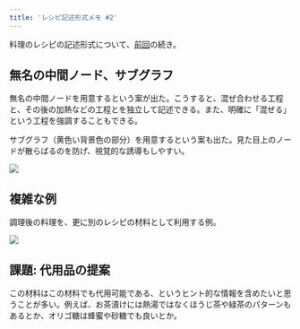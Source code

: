 ```yaml
---
title: 'レシピ記述形式メモ #2'
---
```

料理のレシピの記述形式について、[前回](https://r7kamura.com/articles/2022-05-13-mermaid-recipe-memo)の続き。

無名の中間ノード、サブグラフ
--------------

無名の中間ノードを用意するという案が出た。こうすると、混ぜ合わせる工程と、その後の加熱などの工程とを独立して記述できる。また、明確に「混ぜる」という工程を強調することもできる。

サブグラフ（黄色い背景色の部分）を用意するという案も出た。見た目上のノードが散らばるのを防げ、視覚的な誘導もしやすい。

![](https://lh3.googleusercontent.com/02SlQm6Al5nUakh9RC4QE2Tfhawi6m4CDLUkjS_ylejqZ6PII5xAlnzjyuTFPfB93LZtcXQtEgAhUAxpp7XMX1pepFUCxRkm4-hiBDZ2KZAHEMxlWMIO1-q-irQSRtW4p0BxX3b4hPxukRuZ8g)

複雑な例
----

調理後の料理を、更に別のレシピの材料として利用する例。

![](https://lh3.googleusercontent.com/eAnrPFbiyPVszBDs3rlTgC1n2tEy_5m78pODFXJyvIVRf7ZBmE7Yzq1VDkI6d3BLNucvhCbhBrKa8XKDZtE4SP9iFjizssHHpzAN18P26i6C2QdhnnahQiNCf7CRPjVFsUDYb9tP4WsKdL5pCQ)

課題: 代用品の提案
----------

この材料はこの材料でも代用可能である、というヒント的な情報を含めたいと思うことが多い。例えば、お茶漬けには熱湯ではなくほうじ茶や緑茶のパターンもあるとか、オリゴ糖は蜂蜜や砂糖でも良いとか。
